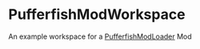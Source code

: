 # PufferfishModWorkspace
An example workspace for a [PufferfishModLoader](https://github.com/PufferfishModLoader/PufferfishModLoader) Mod
